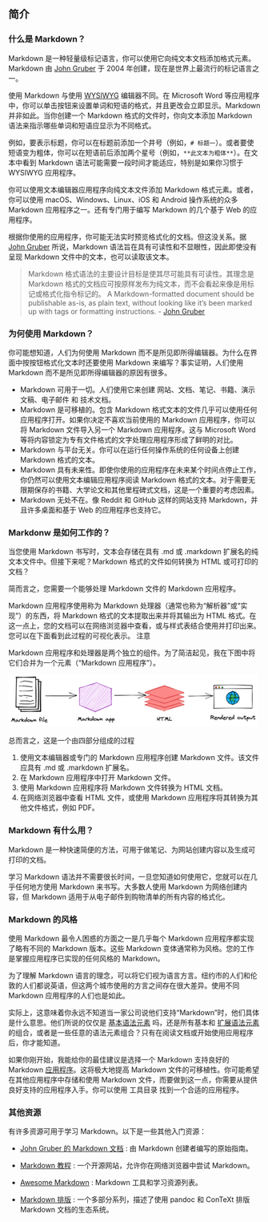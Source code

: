 ## 简介

### 什么是 Markdown？

Markdown 是一种轻量级标记语言，你可以使用它向纯文本文档添加格式元素。Markdown 由 [John Gruber](https://daringfireball.net/projects/markdown/) 于 2004 年创建，现在是世界上最流行的标记语言之一。

使用 Markdown 与使用 [WYSIWYG](https://en.wikipedia.org/wiki/WYSIWYG) 编辑器不同。在 Microsoft Word 等应用程序中，你可以单击按钮来设置单词和短语的格式，并且更改会立即显示。Markdown 并非如此。当你创建一个 Markdown 格式的文件时，你向文本添加 Markdown 语法来指示哪些单词和短语应显示为不同格式。

例如，要表示标题，你可以在标题前添加一个井号（例如，`# 标题一`）。或者要使短语变为粗体，你可以在短语前后添加两个星号（例如，`**此文本为粗体**`）。在文本中看到 Markdown 语法可能需要一段时间才能适应，特别是如果你习惯于 WYSIWYG 应用程序。

你可以使用文本编辑器应用程序向纯文本文件添加 Markdown 格式元素。或者，你可以使用 macOS、Windows、Linux、iOS 和 Android 操作系统的众多 Markdown 应用程序之一。还有专门用于编写 Markdown 的几个基于 Web 的应用程序。

根据你使用的应用程序，你可能无法实时预览格式化的文档。但这没关系。据 [John Gruber](https://daringfireball.net/projects/markdown/) 所说，Markdown 语法旨在具有可读性和不显眼性，因此即使没有呈现 Markdown 文件中的文本，也可以读取该文本。

> Markdown 格式语法的主要设计目标是使其尽可能具有可读性。其理念是 Markdown 格式的文档应可按原样发布为纯文本，而不会看起来像是用标记或格式化指令标记的。
> A Markdown-formatted document should be publishable as-is, as plain text, without looking like it’s been marked up with tags or formatting instructions.
> \- [John Gruber](https://daringfireball.net/projects/markdown/syntax#philosophy)

### 为何使用 Markdown？

你可能想知道，人们为何使用 Markdown 而不是所见即所得编辑器。为什么在界面中按按钮格式化文本时还要使用 Markdown 来编写？事实证明，人们使用 Markdown 而不是所见即所得编辑器的原因有很多。

- Markdown 可用于一切。人们使用它来创建 网站、文档、笔记、书籍、演示文稿、电子邮件 和 技术文档。
- Markdown 是可移植的。包含 Markdown 格式文本的文件几乎可以使用任何应用程序打开。如果你决定不喜欢当前使用的 Markdown 应用程序，你可以将 Markdown 文件导入另一个 Markdown 应用程序。这与 Microsoft Word 等将内容锁定为专有文件格式的文字处理应用程序形成了鲜明的对比。
- Markdown 与平台无关。你可以在运行任何操作系统的任何设备上创建 Markdown 格式的文本。
- Markdown 具有未来性。即使你使用的应用程序在未来某个时间点停止工作，你仍然可以使用文本编辑应用程序阅读 Markdown 格式的文本。对于需要无限期保存的书籍、大学论文和其他里程碑式文档，这是一个重要的考虑因素。
- Markdown 无处不在。像 Reddit 和 GitHub 这样的网站支持 Markdown，并且许多桌面和基于 Web 的应用程序也支持它。

### Markdonw 是如何工作的？

当您使用 Markdown 书写时，文本会存储在具有 .md 或 .markdown 扩展名的纯文本文件中。但接下来呢？Markdown 格式的文件如何转换为 HTML 或可打印的文档？

简而言之，您需要一个能够处理 Markdown 文件的 Markdown 应用程序。

Markdown 应用程序使用称为 Markdown 处理器（通常也称为“解析器”或“实现”）的东西，将 Markdown 格式的文本提取出来并将其输出为 HTML 格式。在这一点上，您的文档可以在网络浏览器中查看，或与样式表结合使用并打印出来。您可以在下面看到此过程的可视化表示。
注意

Markdown 应用程序和处理器是两个独立的组件。为了简洁起见，我在下图中将它们合并为一个元素（“Markdown 应用程序”）。

![Markdown Flowchart]( ../images/markdown-flowchart.png)

总而言之，这是一个由四部分组成的过程

1. 使用文本编辑器或专门的 Markdown 应用程序创建 Markdown 文件。该文件应具有 .md 或 .markdown 扩展名。
2. 在 Markdown 应用程序中打开 Markdown 文件。
3. 使用 Markdown 应用程序将 Markdown 文件转换为 HTML 文档。
4. 在网络浏览器中查看 HTML 文件，或使用 Markdown 应用程序将其转换为其他文件格式，例如 PDF。

### Markdown 有什么用？

Markdown 是一种快速简便的方法，可用于做笔记、为网站创建内容以及生成可打印的文档。

学习 Markdown 语法并不需要很长时间，一旦您知道如何使用它，您就可以在几乎任何地方使用 Markdown 来书写。大多数人使用 Markdown 为网络创建内容，但 Markdown 适用于从电子邮件到购物清单的所有内容的格式化。

### Markdown 的风格

使用 Markdown 最令人困惑的方面之一是几乎每个 Markdown 应用程序都实现了略有不同的 Markdown 版本。这些 Markdown 变体通常称为风格。您的工作是掌握应用程序已实现的任何风格的 Markdown。

为了理解 Markdown 语言的理念，可以将它们视为语言方言。纽约市的人们和伦敦的人们都说英语，但这两个城市使用的方言之间存在很大差异。使用不同 Markdown 应用程序的人们也是如此。

实际上，这意味着你永远不知道当一家公司说他们支持“Markdown”时，他们具体是什么意思。他们所说的仅仅是 [基本语法元素](https://www.markdownguide.org/basic-syntax/) 吗，还是所有基本和 [扩展语法元素](https://www.markdownguide.org/extended-syntax/) 的组合，或者是一些任意的语法元素组合？只有在阅读文档或开始使用应用程序后，你才能知道。

如果你刚开始，我能给你的最佳建议是选择一个 Markdown 支持良好的 Markdown [应用程序](https://www.markdownguide.org/tools/)。这将极大地提高 Markdown 文件的可移植性。你可能希望在其他应用程序中存储和使用 Markdown 文件，而要做到这一点，你需要从提供良好支持的应用程序入手。你可以使用 工具目录 找到一个合适的应用程序。

### 其他资源

有许多资源可用于学习 Markdown。以下是一些其他入门资源：

- [John Gruber 的 Markdown 文档](https://daringfireball.net/projects/markdown/)
: 由 Markdown 创建者编写的原始指南。

- [Markdown 教程](https://www.markdowntutorial.com/)
: 一个开源网站，允许你在网络浏览器中尝试 Markdown。

- [Awesome Markdown](https://github.com/mundimark/awesome-markdown)
: Markdown 工具和学习资源列表。

- [Markdown 排版](https://dave.autonoma.ca/blog/2019/05/22/typesetting-markdown-part-1)
: 一个多部分系列，描述了使用 pandoc 和 ConTeXt 排版 Markdown 文档的生态系统。
